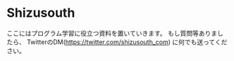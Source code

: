 # Shizusouth
ここにはプログラム学習に役立つ資料を置いていきます。
もし質問等ありましたら、
TwitterのDM(https://twitter.com/shizusouth_com)
に何でも送ってください。
